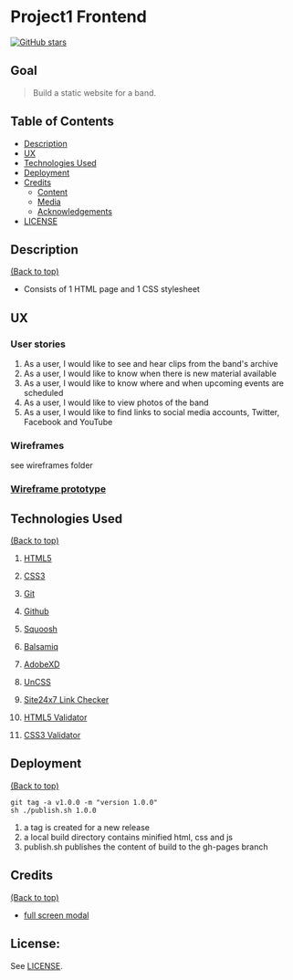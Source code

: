 # Project1 Frontend

<a href="https://github.com/DamianMcNulty/project1frontend/stargazers">
    <img src="https://img.shields.io/github/stars/DamianMcNulty/project1frontend.svg?style=social" alt="GitHub stars">
</a>

## Goal
>Build a static website for a band.

## Table of Contents
- [Description](#description)
- [UX](#ux)
- [Technologies Used](#technologies-used)
- [Deployment](#deployment)
- [Credits](#credits)
    - [Content](#content)
    - [Media](#media)
    - [Acknowledgements](#acknowledgements)
- [LICENSE](#license)

## Description
[(Back to top)](#table-of-contents)
* Consists of 1 HTML page and 1 CSS stylesheet

## UX
### User stories
1. As a user, I would like to see and hear clips from the band's archive
2. As a user, I would like to know when there is new material available
3. As a user, I would like to know where and when upcoming events are scheduled
4. As a user, I would like to view photos of the band
5. As a user, I would like to find links to social media accounts, Twitter, Facebook and YouTube 

### Wireframes
see wireframes folder

### [Wireframe prototype](https://xd.adobe.com/view/73e6984e-d785-49a5-7d03-933b793651e2-05d7/?fullscreen)

## Technologies Used
[(Back to top)](#table-of-contents)
1. [HTML5](https://en.wikipedia.org/wiki/HTML5) 

2. [CSS3](https://en.wikipedia.org/wiki/Cascading_Style_Sheets)  

3. [Git](https://git-scm.com/)  

4. [Github](https://github.com/)

5. [Squoosh](https://squoosh.app/)
    
6. [Balsamiq](https://balsamiq.com)

7. [AdobeXD](https://www.adobe.com/ie/products/xd.html)

8. [UnCSS](https://uncss-online.com/)

9. [Site24x7 Link Checker](https://www.site24x7.com/link-checker.html)

10. [HTML5 Validator](https://validator.w3.org/)

10. [CSS3 Validator](https://jigsaw.w3.org/css-validator/)
 
## Deployment
[(Back to top)](#table-of-contents)
```
git tag -a v1.0.0 -m "version 1.0.0"
sh ./publish.sh 1.0.0
```
1. a tag is created for a new release
1. a local build directory contains minified html, css and js
2. publish.sh publishes the content of build to the gh-pages branch

## Credits
[(Back to top)](#table-of-contents)

* [full screen modal](https://medium.com/@andrejsabrickis/a-fullscreen-modal-with-fixed-header-footer-and-a-scrollable-content-1656845c8171)

## License:

See [LICENSE](LICENSE).
